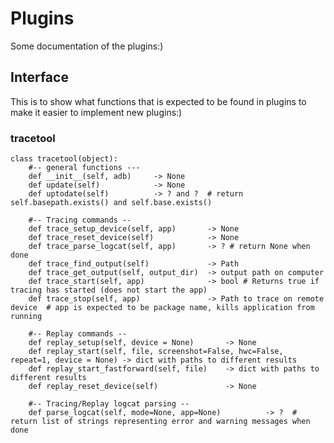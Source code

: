 # Plugins

Some documentation of the plugins:)

## Interface

This is to show what functions that is expected to be found in plugins to make it easier to implement new plugins:)

### tracetool

    class tracetool(object):
        #-- general functions ---
        def __init__(self, adb)     -> None
        def update(self)            -> None
        def uptodate(self)          -> ? and ?  # return self.basepath.exists() and self.base.exists()

        #-- Tracing commands --
        def trace_setup_device(self, app)       -> None
        def trace_reset_device(self)            -> None
        def trace_parse_logcat(self, app)       -> ? # return None when done
        def trace_find_output(self)             -> Path
        def trace_get_output(self, output_dir)  -> output path on computer
        def trace_start(self, app)              -> bool # Returns true if tracing has started (does not start the app)
        def trace_stop(self, app)               -> Path to trace on remote device  # app is expected to be package name, kills application from running

        #-- Replay commands --
        def replay_setup(self, device = None)       -> None
        def replay_start(self, file, screenshot=False, hwc=False, repeat=1, device = None) -> dict with paths to different results
        def replay_start_fastforward(self, file)    -> dict with paths to different results
        def replay_reset_device(self)               -> None

        #-- Tracing/Replay logcat parsing --
        def parse_logcat(self, mode=None, app=None)          -> ?  # return list of strings representing error and warning messages when done

